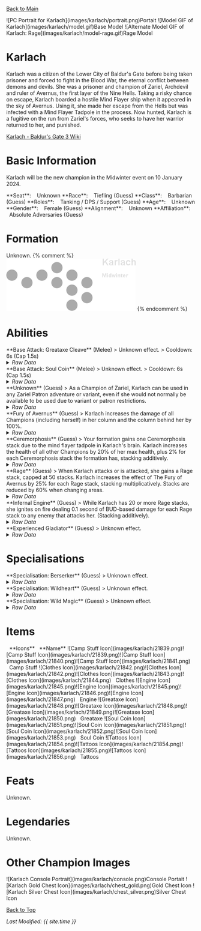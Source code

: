 [Back to Main](index.md)

<span class="championPortraitsRow">
    <span class="championPortraitsImage">
        ![PC Portrait for Karlach](images/karlach/portrait.png)Portait
    </span>
    <span class="championPortraitsImage">
        ![Model GIF of Karlach](images/karlach/model.gif)Base Model
    </span>
    <span class="championPortraitsImage">
        ![Alternate Model GIF of Karlach: Rage](images/karlach/model-rage.gif)Rage Model
    </span>
</span>

# Karlach

Karlach was a citizen of the Lower City of Baldur's Gate before being taken prisoner and forced to fight in the Blood War, the eternal conflict between demons and devils. She was a prisoner and champion of Zariel, Archdevil and ruler of Avernus, the first layer of the Nine Hells. Taking a risky chance on escape, Karlach boarded a hostile Mind Flayer ship when it appeared in the sky of Avernus. Using it, she made her escape from the Hells but was infected with a Mind Flayer Tadpole in the process. Now hunted, Karlach is a fugitive on the run from Zariel's forces, who seeks to have her warrior returned to her, and punished.

[Karlach - Baldur's Gate 3 Wiki](https://bg3.wiki/wiki/Karlach)

# Basic Information

Karlach will be the new champion in the Midwinter event on 10 January 2024.

<span class="champStatsTableColumn">
    <span class="champStatsTableRow">
        <span class="champStatsTableInfoHeader">
            <span style="margin-right:4px;">**Seat**:</span>
        </span>
        <span class="champStatsTableInfoSmall">
            <span style="margin-left:8px;">Unknown</span>
        </span>
    </span>
    <span class="champStatsTableRow">
        <span class="champStatsTableInfoHeader">
            <span style="margin-right:4px;">**Race**:</span>
        </span>
        <span class="champStatsTableInfoSmall">
            <span style="margin-left:8px;">Tiefling (Guess)</span>
        </span>
    </span>
    <span class="champStatsTableRow">
        <span class="champStatsTableInfoHeader">
            <span style="margin-right:4px;">**Class**:</span>
        </span>
        <span class="champStatsTableInfoSmall">
            <span style="margin-left:8px;">Barbarian (Guess)</span>
        </span>
    </span>
    <span class="champStatsTableRow">
        <span class="champStatsTableInfoHeader">
            <span style="margin-right:4px;">**Roles**:</span>
        </span>
        <span class="champStatsTableInfoSmall">
            <span style="margin-left:8px;">Tanking / DPS / Support (Guess)</span>
        </span>
    </span>
    <span class="champStatsTableRow">
        <span class="champStatsTableInfoHeader">
            <span style="margin-right:4px;">**Age**:</span>
        </span>
        <span class="champStatsTableInfoSmall">
            <span style="margin-left:8px;">Unknown</span>
        </span>
    </span>
    <span class="champStatsTableRow">
        <span class="champStatsTableInfoHeader">
            <span style="margin-right:4px;">**Gender**:</span>
        </span>
        <span class="champStatsTableInfoSmall">
            <span style="margin-left:8px;">Female (Guess)</span>
        </span>
    </span>
    <span class="champStatsTableRow">
        <span class="champStatsTableInfoHeader">
            <span style="margin-right:4px;">**Alignment**:</span>
        </span>
        <span class="champStatsTableInfoSmall">
            <span style="margin-left:8px;">Unknown</span>
        </span>
    </span>
    <span class="champStatsTableRow">
        <span class="champStatsTableInfoHeader">
            <span style="margin-right:4px;">**Affiliation**:</span>
        </span>
        <span class="champStatsTableInfoSmall">
            <span style="margin-left:8px;">Absolute Adversaries (Guess)</span>
        </span>
    </span>
</span>

# Formation

Unknown.
{% comment %}
<span class="formationBorder">
    ![Formation Layout](images/karlach/formation.png)
</span>
{% endcomment %}

# Abilities

<div markdown="1" class="abilityBorder"><div markdown="1" class="abilityBorderInner">
**Base Attack: Greataxe Cleave** (Melee)
> Unknown effect.  
> Cooldown: 6s (Cap 1.5s)
<details><summary><em>Raw Data</em></summary>
<p>
<pre>
{
    "description": "",
    "long_description": "",
    "damage_modifier": 1,
    "damage_types": ["melee"],
    "graphic_id": 0,
    "target": "front",
    "aoe_radius": 0,
    "tags": ["melee"],
    "num_targets": 1,
    "animations": [{
        "damage_frame": 2,
        "jump_sound": 30,
        "sound_frames": {"2": 154},
        "target_offset_x": -34,
        "type": "melee_attack"
    }],
    "name": "Greataxe Cleave",
    "cooldown": 6,
    "id": 713
}
</pre>
</p>
</details>
</div></div>

<div markdown="1" class="abilityBorder"><div markdown="1" class="abilityBorderInner">
**Base Attack: Soul Coin** (Melee)
> Unknown effect.  
> Cooldown: 6s (Cap 1.5s)
<details><summary><em>Raw Data</em></summary>
<p>
<pre>
{
    "description": "",
    "long_description": "",
    "damage_modifier": 1,
    "damage_types": ["melee"],
    "graphic_id": 21828,
    "target": "none",
    "aoe_radius": 0,
    "tags": ["melee"],
    "num_targets": 1,
    "animations": [{
        "damage_frame": 2,
        "jump_sound": 30,
        "sound_frames": {"2": 154},
        "target_offset_x": -34,
        "type": "melee_attack"
    }],
    "name": "Soul Coin",
    "cooldown": 6,
    "id": 714
}
</pre>
</p>
</details>
</div></div>

<div markdown="1" class="abilityBorder"><div markdown="1" class="abilityBorderInner">
**Unknown** (Guess)
> As a Champion of Zariel, Karlach can be used in any Zariel Patron adventure or variant, even if she would not normally be available to be used due to variant or patron restrictions.
<details><summary><em>Raw Data</em></summary>
<p>
<pre>
{
    "effect_keys": [{"effect_string": "do_nothing"}],
    "requirements": "",
    "description": {"desc": "As a Champion of Zariel, Karlach can be used in any Zariel Patron adventure or variant, even if she would not normally be available to be used due to variant or patron restrictions."},
    "id": 1810,
    "flavour_text": "",
    "graphic_id": 0,
    "properties": {
        "use_outgoing_description": true,
        "is_formation_ability": true,
        "formation_circle_icon": false
    }
}
</pre>
</p>
</details>
</div></div>

<div markdown="1" class="abilityBorder"><div markdown="1" class="abilityBorderInner">
**Fury of Avernus** (Guess)
> Karlach increases the damage of all Champions (including herself) in her column and the column behind her by 100%.
<details><summary><em>Raw Data</em></summary>
<p>
<pre>
{
    "effect_keys": [{
        "effect_string": "hero_dps_multiplier_mult,100",
        "targets": ["col_and_prev_col"]
    }],
    "requirements": "",
    "description": {"desc": "Karlach increases the damage of all Champions (including herself) in her column and the column behind her by $(amount)%."},
    "id": 1811,
    "flavour_text": "",
    "graphic_id": 21822,
    "properties": {"is_formation_ability": true}
}
</pre>
</p>
</details>
</div></div>

<div markdown="1" class="abilityBorder"><div markdown="1" class="abilityBorderInner">
**Ceremorphosis** (Guess)
> Your formation gains one Ceremorphosis stack due to the mind flayer tadpole in Karlach's brain. Karlach increases the health of all other Champions by 20% of her max health, plus 2% for each Ceremorphosis stack the formation has, stacking additively.
<details><summary><em>Raw Data</em></summary>
<p>
<pre>
{
    "effect_keys": [
        {
            "stack_title": "Total Ceremorphosis Stacks",
            "amount_updated_listeners": [
                "upgrade_unlocked",
                "slot_changed",
                "feat_changed"
            ],
            "total_title": "Total Bonus",
            "off_when_benched": true,
            "show_bonus": true,
            "amount_func": "add",
            "stack_func": "per_ceremorphosis_stacks",
            "effect_string": "buff_upgrade,2,13722,4",
            "desc_forced_order": 2
        },
        {
            "stack_title": "Karlach Ceremorphosis Stacks",
            "manual_stacking": true,
            "stacks_multiply": false,
            "off_when_benched": true,
            "outgoing_buffs": false,
            "effect_string": "karlach_ceremorphosis_stacks,1",
            "show_stacks": true,
            "desc_forced_order": 1
        },
        {
            "off_when_benched": true,
            "effect_string": "base_amount,20"
        },
        {
            "amount_expr": "upgrade_amount(13722,2)+max_upgrade_amount(13722,0)",
            "off_when_benched": true,
            "effect_string": "increase_health_by_source_percent,0",
            "targets": ["other"]
        },
        {
            "off_when_benched": true,
            "effect_string": "do_nothing,0"
        }
    ],
    "requirements": "",
    "description": {"desc": "Your formation gains one Ceremorphosis stack due to the mind flayer tadpole in Karlach's brain. Karlach increases the health of all other Champions by $(amount___3)% of her max health, plus $(amount)% for each Ceremorphosis stack the formation has, stacking additively."},
    "id": 1812,
    "flavour_text": "",
    "graphic_id": 21820,
    "properties": {
        "indexed_effect_properties": true,
        "retain_on_slot_changed": true,
        "is_formation_ability": true,
        "default_bonus_index": 0,
        "owner_use_outgoing_description": true,
        "per_effect_index_bonuses": true
    }
}
</pre>
</p>
</details>
</div></div>

<div markdown="1" class="abilityBorder"><div markdown="1" class="abilityBorderInner">
**Rage** (Guess)
> When Karlach attacks or is attacked, she gains a Rage stack, capped at 50 stacks. Karlach increases the effect of The Fury of Avernus by 25% for each Rage stack, stacking multiplicatively. Stacks are reduced by 60% when changing areas.
<details><summary><em>Raw Data</em></summary>
<p>
<pre>
{
    "effect_keys": [{
        "stack_title": "Rage stacks",
        "stacks_multiply": true,
        "reduce_percent": 60,
        "show_bonus": true,
        "effect_string": "buff_upgrade,25,13721",
        "max_stacks": 50,
        "more_triggers": [
            {
                "action": {"type": "add_stack"},
                "trigger": "owner_base_attack"
            },
            {
                "action": {"type": "add_stack"},
                "trigger": "hero_attacked",
                "target": "self_slot"
            },
            {
                "action": {
                    "type": "reduce_percent",
                    "percent": 60
                },
                "trigger": "area_changed"
            }
        ]
    }],
    "requirements": "",
    "description": {"desc": "When Karlach attacks or is attacked, she gains a Rage stack, capped at $(max_stacks) stacks. Karlach increases the effect of The Fury of Avernus by $(not_buffed amount)% for each Rage stack, stacking multiplicatively. Stacks are reduced by $(reduce_percent)% when changing areas."},
    "id": 1813,
    "flavour_text": "",
    "graphic_id": 21824,
    "properties": {
        "use_outgoing_description": true,
        "is_formation_ability": true
    }
}
</pre>
</p>
</details>
</div></div>

<div markdown="1" class="abilityBorder"><div markdown="1" class="abilityBorderInner">
**Infernal Engine** (Guess)
> While Karlach has 20 or more Rage stacks, she ignites on fire dealing 0.1 second of BUD-based damage for each Rage stack to any enemy that attacks her. (Stacking additively).
<details><summary><em>Raw Data</em></summary>
<p>
<pre>
{
    "effect_keys": [{
        "stack_title": "Rage stacks",
        "per_other_stack_count_effect_key_index": 0,
        "amount_updated_listeners": ["stacks_changed"],
        "stacks_multiply": false,
        "total_title": "Seconds of BUD",
        "per_other_stack_count_upgrade_id": 13723,
        "show_bonus": true,
        "amount_func": "add",
        "stack_func": "per_other_stack_count",
        "effect_string": "do_nothing,0.1",
        "percent_values": false
    }],
    "requirements": "",
    "description": {"desc": "While Karlach has 20 or more Rage stacks, she ignites on fire dealing $(not_buffed amount) second of BUD-based damage for each Rage stack to any enemy that attacks her. (Stacking additively)"},
    "id": 1814,
    "flavour_text": "",
    "graphic_id": 21823,
    "properties": {
        "use_outgoing_description": true,
        "is_formation_ability": true
    }
}
</pre>
</p>
</details>
</div></div>

<div markdown="1" class="abilityBorder"><div markdown="1" class="abilityBorderInner">
**Experienced Gladiator** (Guess)
> Unknown effect.
<details><summary><em>Raw Data</em></summary>
<p>
<pre>
{
    "effect_keys": [{"effect_string": "do_nothing"}],
    "requirements": "",
    "description": {"desc": ""},
    "id": 1815,
    "flavour_text": "",
    "graphic_id": 21821,
    "properties": {
        "use_outgoing_description": true,
        "is_formation_ability": true
    }
}
</pre>
</p>
</details>
</div></div>

# Specialisations

<div markdown="1" class="abilityBorder"><div markdown="1" class="abilityBorderInner">
**Specialisation: Berserker** (Guess)
> Unknown effect.
<details><summary><em>Raw Data</em></summary>
<p>
<pre>
{
    "p": 0,
    "v": 2,
    "id": 21825,
    "export_params": {
        "quantize": true,
        "uses": ["icon"]
    },
    "type": 1,
    "graphic": "Icons/Events/2018Midwinter/Midwinter_Y7/Icon_Specialization_KarlachBerserker",
    "fs": 0
}
</pre>
</p>
</details>
</div></div>

<div markdown="1" class="abilityBorder"><div markdown="1" class="abilityBorderInner">
**Specialisation: Wildheart** (Guess)
> Unknown effect.
<details><summary><em>Raw Data</em></summary>
<p>
<pre>
{
    "p": 0,
    "v": 2,
    "id": 21826,
    "export_params": {
        "quantize": true,
        "uses": ["icon"]
    },
    "type": 1,
    "graphic": "Icons/Events/2018Midwinter/Midwinter_Y7/Icon_Specialization_KarlachWildheart",
    "fs": 0
}
</pre>
</p>
</details>
</div></div>

<div markdown="1" class="abilityBorder"><div markdown="1" class="abilityBorderInner">
**Specialisation: Wild Magic** (Guess)
> Unknown effect.
<details><summary><em>Raw Data</em></summary>
<p>
<pre>
{
    "p": 0,
    "v": 2,
    "id": 21827,
    "export_params": {
        "quantize": true,
        "uses": ["icon"]
    },
    "type": 1,
    "graphic": "Icons/Events/2018Midwinter/Midwinter_Y7/Icon_Specialization_KarlachWildMagic",
    "fs": 0
}
</pre>
</p>
</details>
</div></div>

# Items

<span class="itemTableColumn">
    <span class="itemTableRowHeader">
        <span class="itemTableIcon" style="align-items:center;">
            <span style="margin-left:8px;">**Icons**</span>
        </span>
        <span class="itemTableNameSmall">
            <span style="margin-left: 8px;">**Name**</span>
        </span>
    </span>
    <span class="itemTableRow">
        <span class="itemTableIcon" style="align-items:center;">
            <span class="itemTableIcon1">![Camp Stuff Icon](images/karlach/21839.png)</span><span class="itemTableIcon2">![Camp Stuff Icon](images/karlach/21839.png)</span><span class="itemTableIcon3">![Camp Stuff Icon](images/karlach/21840.png)</span><span class="itemTableIcon4">![Camp Stuff Icon](images/karlach/21841.png)</span>
        </span>
        <span class="itemTableNameSmall">
            <span style="margin-left: 8px;">Camp Stuff</span>
        </span>
    </span>
    <span class="itemTableRow">
        <span class="itemTableIcon" style="align-items:center;">
            <span class="itemTableIcon1">![Clothes Icon](images/karlach/21842.png)</span><span class="itemTableIcon2">![Clothes Icon](images/karlach/21842.png)</span><span class="itemTableIcon3">![Clothes Icon](images/karlach/21843.png)</span><span class="itemTableIcon4">![Clothes Icon](images/karlach/21844.png)</span>
        </span>
        <span class="itemTableNameSmall">
            <span style="margin-left: 8px;">Clothes</span>
        </span>
    </span>
    <span class="itemTableRow">
        <span class="itemTableIcon" style="align-items:center;">
            <span class="itemTableIcon1">![Engine Icon](images/karlach/21845.png)</span><span class="itemTableIcon2">![Engine Icon](images/karlach/21845.png)</span><span class="itemTableIcon3">![Engine Icon](images/karlach/21846.png)</span><span class="itemTableIcon4">![Engine Icon](images/karlach/21847.png)</span>
        </span>
        <span class="itemTableNameSmall">
            <span style="margin-left: 8px;">Engine</span>
        </span>
    </span>
    <span class="itemTableRow">
        <span class="itemTableIcon" style="align-items:center;">
            <span class="itemTableIcon1">![Greataxe Icon](images/karlach/21848.png)</span><span class="itemTableIcon2">![Greataxe Icon](images/karlach/21848.png)</span><span class="itemTableIcon3">![Greataxe Icon](images/karlach/21849.png)</span><span class="itemTableIcon4">![Greataxe Icon](images/karlach/21850.png)</span>
        </span>
        <span class="itemTableNameSmall">
            <span style="margin-left: 8px;">Greataxe</span>
        </span>
    </span>
    <span class="itemTableRow">
        <span class="itemTableIcon" style="align-items:center;">
            <span class="itemTableIcon1">![Soul Coin Icon](images/karlach/21851.png)</span><span class="itemTableIcon2">![Soul Coin Icon](images/karlach/21851.png)</span><span class="itemTableIcon3">![Soul Coin Icon](images/karlach/21852.png)</span><span class="itemTableIcon4">![Soul Coin Icon](images/karlach/21853.png)</span>
        </span>
        <span class="itemTableNameSmall">
            <span style="margin-left: 8px;">Soul Coin</span>
        </span>
    </span>
    <span class="itemTableRow">
        <span class="itemTableIcon" style="align-items:center;">
            <span class="itemTableIcon1">![Tattoos Icon](images/karlach/21854.png)</span><span class="itemTableIcon2">![Tattoos Icon](images/karlach/21854.png)</span><span class="itemTableIcon3">![Tattoos Icon](images/karlach/21855.png)</span><span class="itemTableIcon4">![Tattoos Icon](images/karlach/21856.png)</span>
        </span>
        <span class="itemTableNameSmall">
            <span style="margin-left: 8px;">Tattoos</span>
        </span>
    </span>
</span>

# Feats

Unknown.

# Legendaries

Unknown.

# Other Champion Images

<span class="championImagesColumn">
    <span class="championImagesRow">
        <span class="championImagesPortrait">
            ![Karlach Console Portrait](images/karlach/console.png)Console Portait
        </span>
    </span>
    <span class="championImagesRow">
        <span class="championImagesChests">
            ![Karlach Gold Chest Icon](images/karlach/chest_gold.png)Gold Chest Icon
        </span>
        <span class="championImagesChests">
            ![Karlach Silver Chest Icon](images/karlach/chest_silver.png)Silver Chest Icon
        </span>
    </span>
</span>

[Back to Top](#top)

*Last Modified: {{ site.time }}*